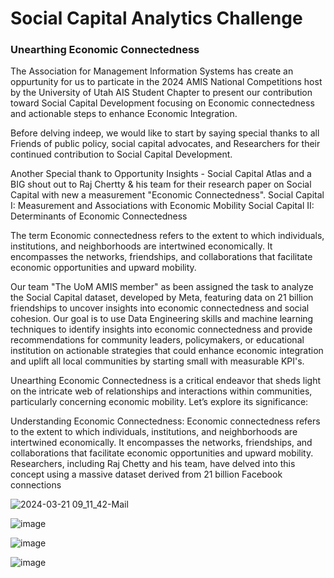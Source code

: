 # Social Capital Analytics Challenge
### Unearthing Economic Connectedness
The Association for Management Information Systems has create an oppurtunity for us to particate in the 2024 AMIS National Competitions host by the University of Utah AIS Student Chapter to present our contribution toward Social Capital Development focusing on Economic connectedness and actionable steps to enhance Economic Integration. 

Before delving indeep, we would like to start by saying special thanks to all Friends of public policy, social capital advocates, and Researchers for their continued contribution to Social Capital Development. 

Another Special thank to Opportunity Insights -  Social Capital Atlas and a BIG shout out to Raj Chertty & his team for their research paper on Social Capital with new a measurement "Economic Connectedness".
Social Capital I: Measurement and Associations with Economic Mobility
Social Capital II: Determinants of Economic Connectedness

The term Economic connectedness refers to the extent to which individuals, institutions, and neighborhoods are intertwined economically. It encompasses the networks, friendships, and collaborations that facilitate economic opportunities and upward mobility. 

Our team "The UoM AMIS member" as been assigned the task to analyze the Social Capital dataset, developed by Meta, featuring data on 21 billion friendships to uncover insights into economic connectedness and social cohesion. 
Our goal is to use Data Engineering skills and machine learning techniques to identify insights  into economic connectedness and provide recommendations for community leaders, policymakers, or educational institution on actionable strategies that could enhance economic integration and uplift all local communities by starting small with measurable KPI's. 

Unearthing Economic Connectedness is a critical endeavor that sheds light on the intricate web of relationships and interactions within communities, particularly concerning economic mobility. Let’s explore its significance:

Understanding Economic Connectedness:
Economic connectedness refers to the extent to which individuals, institutions, and neighborhoods are intertwined economically. It encompasses the networks, friendships, and collaborations that facilitate economic opportunities and upward mobility.
Researchers, including Raj Chetty and his team, have delved into this concept using a massive dataset derived from 21 billion Facebook connections

![2024-03-21 09_11_42-Mail](https://github.com/DallasBaba/Unearthing-Economic-Connectedness/assets/104704361/23940b62-9d9c-4aec-af74-bedf3c11e605)


![image](https://github.com/DallasBaba/Unearthing-Economic-Connectedness/assets/104704361/08476de1-23fc-4355-9d56-be3a657bbe27)

![image](https://github.com/DallasBaba/Unearthing-Economic-Connectedness/assets/104704361/c5396623-6a20-4df9-89e7-33bcf7d44a57)

![image](https://github.com/DallasBaba/Unearthing-Economic-Connectedness/assets/104704361/5eecab06-efb1-47c0-bc2e-5d5d0757b4af)
